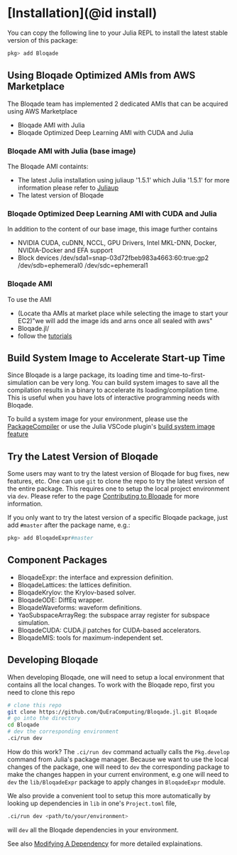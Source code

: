 # [Installation](@id install)

You can copy the following line to your Julia REPL
to install the latest stable version of this package:

```julia
pkg> add Bloqade
```
## Using Bloqade Optimized AMIs from AWS Marketplace
The Bloqade team has implemented 2 dedicated AMIs that can be acquired using AWS Marketplace

- Bloqade AMI with Julia
- Bloqade Optimized Deep Learning AMI with CUDA and Julia


### Bloqade AMI with Julia (base image)
The Bloqade AMI containts:
- The latest Julia installation using juliaup '1.5.1' which Julia '1.5.1'  for more information please refer to [Juliaup](https://github.com/JuliaLang/juliaup) 
- The latest version of Bloqade 

### Bloqade Optimized Deep Learning AMI with CUDA and Julia
In addition to the content of our base image, this image further contains
- NVIDIA CUDA, cuDNN, NCCL, GPU Drivers, Intel MKL-DNN, Docker, NVIDIA-Docker and EFA support
- Block devices
 /dev/sda1=snap-03d72fbeb983a4663:60:true:gp2
 /dev/sdb=ephemeral0
 /dev/sdc=ephemeral1


### Bloqade AMI
To use the AMI 
- (Locate tha AMIs at market place while selecting the image to start your EC2)"we will add the image ids and arns once all sealed with aws"
- Bloqade.jl/
- follow the [tutorials](https://queracomputing.github.io/Bloqade.jl/dev/) 

## Build System Image to Accelerate Start-up Time

Since Bloqade is a large package, its loading time
and time-to-first-simulation can be very long.
You can build system images to save all the compilation
results in a binary to accelerate its loading/compilation
time. This is useful when you have lots of interactive
programming needs with Bloqade.

To build a system image for your environment, please use
the [PackageCompiler](https://julialang.github.io/PackageCompiler.jl/dev/)
or use the Julia VSCode plugin's [build system image feature](https://www.julia-vscode.org/docs/stable/userguide/compilesysimage/)

## Try the Latest Version of Bloqade

Some users may want to try the latest version of Bloqade
for bug fixes, new features, etc. One can use `git` to clone the
repo to try the latest version of the entire package. This
requires one to setup the local project environment via `dev`.
Please refer to the page [Contributing to Bloqade](@ref) for more information.

If you only want to try the latest version of a specific
Bloqade package, just add `#master` after the package name, e.g.:

```julia
pkg> add BloqadeExpr#master
```

## Component Packages

- BloqadeExpr: the interface and expression definition.
- BloqadeLattices: the lattices definition.
- BloqadeKrylov: the Krylov-based solver.
- BloqadeODE: DiffEq wrapper.
- BloqadeWaveforms: waveform definitions.
- YaoSubspaceArrayReg: the subspace array register for subspace simulation.
- BloqadeCUDA: CUDA.jl patches for CUDA-based accelerators.
- BloqadeMIS: tools for maximum-independent set.

## Developing Bloqade

When developing Bloqade, one will need to setup a local environment
that contains all the local changes. To work with the Bloqade repo,
first you need to clone this repo

```sh
# clone this repo
git clone https://github.com/QuEraComputing/Bloqade.jl.git Bloqade
# go into the directory
cd Bloqade
# dev the corresponding environment
.ci/run dev
```

How do this work? The `.ci/run dev` command actually calls the `Pkg.develop`
command from Julia's package manager. Because we want to use the local
changes of the package, one will need to `dev` the corresponding package to 
make the changes happen in your current environment, e.g one will need to `dev` 
the `lib/BloqadeExpr` package to apply changes in `BloqadeExpr` module.

We also provide a convenient tool to setup this more automatically by
looking up dependencies in `lib` in one's `Project.toml` file,

```sh
.ci/run dev <path/to/your/environment>
```

will `dev` all the Bloqade dependencies in your environment.

See also [Modifying A Dependency](https://pkgdocs.julialang.org/v1/getting-started/#Modifying-A-Dependency)
for more detailed explainations.
